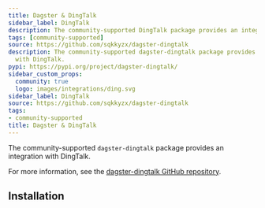 ```yaml
---
title: Dagster & DingTalk
sidebar_label: DingTalk
description: The community-supported DingTalk package provides an integration with DingTalk.
tags: [community-supported]
source: https://github.com/sqkkyzx/dagster-dingtalk
description: The community-supported dagster-dingtalk package provides an integration
  with DingTalk.
pypi: https://pypi.org/project/dagster-dingtalk/
sidebar_custom_props:
  community: true
  logo: images/integrations/ding.svg
sidebar_label: DingTalk
source: https://github.com/sqkkyzx/dagster-dingtalk
tags:
- community-supported
title: Dagster & DingTalk
---
```


The community-supported `dagster-dingtalk` package provides an integration with DingTalk.

For more information, see the [dagster-dingtalk GitHub repository](https://github.com/sqkkyzx/dagster-dingtalk).

## Installation

<PackageInstallInstructions packageName="dagster-dingtalk" />
